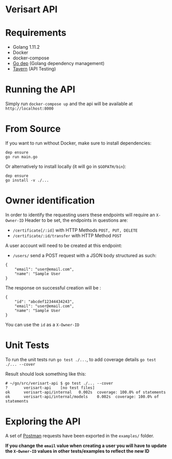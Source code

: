 # Verisart API

# Requirements

- Golang 1.11.2
- Docker
- docker-compose
- [Go dep](https://github.com/golang/dep) (Golang dependency management)
- [Tavern](https://github.com/taverntesting/tavern) (API Testing)

# Running the API

Simply run `docker-compose up` and the api will be available at `http://localhost:8000`

# From Source

If you want to run without Docker, make sure to install dependencies:

```
dep ensure
go run main.go
```

Or alternatively to install locally (it will go in `$GOPATH/bin`):
```
dep ensure
go install -v ./...
```

# Owner identification

In order to identify the requesting users these endpoints will require an `X-Owner-ID` Header to be set, the endpoints in questions are:

- `/certificate[/:id]` with HTTP Methods `POST, PUT, DELETE`
- `/certificate/:id/transfer` with HTTP Method `POST`

A user account will need to be created at this endpoint:
- `/users/` send a POST request with a JSON body structured as such:
```
{
    "email": "user@email.com",
    "name": "Sample User
}
```

The response on successful creation will be :
```
{
    "id": "abcdef12344434243",
    "email": "user@email.com",
    "name": "Sample User
}
```

You can use the `id` as a `X-Owner-ID`

# Unit Tests

To run the unit tests run `go test ./...`, to add coverage details `go test ./... --cover`

Result should look something like this:

```
# ~/go/src/verisart-api $ go test ./... --cover
?       verisart-api    [no test files]
ok      verisart-api/internal   0.002s  coverage: 100.0% of statements
ok      verisart-api/internal/models    0.002s  coverage: 100.0% of statements
```

# Exploring the API

A set of [Postman](https://www.getpostman.com/) requests have been exported in the `examples/` folder.

**If you change the `email` value when creating a user you will have to update the `X-Owner-ID` values in other tests/examples to reflect the new ID**